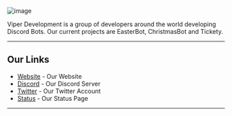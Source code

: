 ﻿<img src="https://itzmattcdn.com/i/VgtMv9zI.png" alt="image">

Viper Development is a group of developers around the world developing Discord Bots. Our current projects are EasterBot, ChristmasBot and Tickety.

<hr>

<h2>Our Links</h2>
<ul>
  <li><a href="https://viperdevelopment.xyz">Website</a> - Our Website</li>
  <li><a href="https://discord.gg/zwkBAQhQ8b">Discord</a> - Our Discord Server</li>
  <li><a href="https://twitter.com/ViperDevelop">Twitter</a> - Our Twitter Account</li>
  <li><a href="https://viperdevelopment.instatus.com/">Status</a> - Our Status Page</li>
</ul>

<hr>
